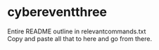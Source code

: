 # cybereventthree
Entire README outline in relevantcommands.txt  
Copy and paste all that to here and go from there.
